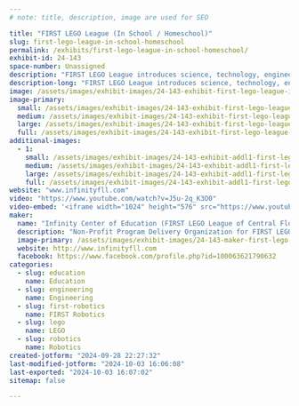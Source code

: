 ```yaml
---
# note: title, description, image are used for SEO

title: "FIRST LEGO League (In School / Homeschool)"
slug: first-lego-league-in-school-homeschool
permalink: /exhibits/first-lego-league-in-school-homeschool/
exhibit-id: 24-143
space-number: Unassigned
description: "FIRST LEGO League introduces science, technology, engineering and math to children 4-16 using LEGO."
description-long: "FIRST LEGO League introduces science, technology, engineering and math (STEM) to children ages 4-16* through fun, exciting hands-on learning. FIRST LEGO League participants gain real-world problem-solving experiences through a guided, global robotics program, helping today’s students and teachers build a better future together. In FIRST LEGO League, students engage in hands-on STEM experiences, building confidence, growing their knowledge and developing habits of learning. FIRST LEGO League’s three divisions inspire youth to experiment and grow their critical thinking, coding and design skills through hands-on STEM learning and robotics."
image: /assets/images/exhibit-images/24-143-exhibit-first-lego-league-in-school-homeschool-firstlego-iconhorz-rgb-1-large.png
image-primary: 
  small: /assets/images/exhibit-images/24-143-exhibit-first-lego-league-in-school-homeschool-firstlego-iconhorz-rgb-1-small.png
  medium: /assets/images/exhibit-images/24-143-exhibit-first-lego-league-in-school-homeschool-firstlego-iconhorz-rgb-1-medium.png
  large: /assets/images/exhibit-images/24-143-exhibit-first-lego-league-in-school-homeschool-firstlego-iconhorz-rgb-1-large.png
  full: /assets/images/exhibit-images/24-143-exhibit-first-lego-league-in-school-homeschool-firstlego-iconhorz-rgb-1-full.png
additional-images: 
  - 1:
    small: /assets/images/exhibit-images/24-143-exhibit-addl1-first-lego-league-in-school-homeschool-submerge-small.jpg
    medium: /assets/images/exhibit-images/24-143-exhibit-addl1-first-lego-league-in-school-homeschool-submerge-medium.jpg
    large: /assets/images/exhibit-images/24-143-exhibit-addl1-first-lego-league-in-school-homeschool-submerge-large.jpg
    full: /assets/images/exhibit-images/24-143-exhibit-addl1-first-lego-league-in-school-homeschool-submerge-full.jpg
website: "www.infinityfll.com"
video: "https://www.youtube.com/watch?v=J5u-2q_K3O0"
video-embed: '<iframe width="1024" height="576" src="https://www.youtube.com/embed/J5u-2q_K3O0?feature=oembed" frameborder="0" allow="accelerometer; autoplay; clipboard-write; encrypted-media; gyroscope; picture-in-picture; web-share" referrerpolicy="strict-origin-when-cross-origin" allowfullscreen title="FIRST LEGO League Challenge SUBMERGED Robot Game Missions Video"></iframe>'
maker: 
  name: "Infinity Center of Education (FIRST LEGO League of Central Florida)"
  description: "Non-Profit Program Delivery Organization for FIRST LEGO League of Central Florida and provider of STEAM Programs for Homeschool and Underserved Public Schools."
  image-primary: /assets/images/exhibit-images/24-143-maker-first-lego-league-in-school-homeschool-ice-logo-full-color-vert-medium.jpg
  website: http://www.infinityfll.com
  facebook: https://www.facebook.com/profile.php?id=100063621790632
categories: 
  - slug: education
    name: Education
  - slug: engineering
    name: Engineering
  - slug: first-robotics
    name: FIRST Robotics
  - slug: lego
    name: LEGO
  - slug: robotics
    name: Robotics
created-jotform: "2024-09-28 22:27:32"
last-modified-jotform: "2024-10-03 16:06:08"
last-exported: "2024-10-03 16:07:02"
sitemap: false

---
```

